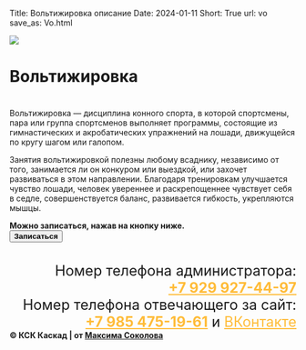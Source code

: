 Title: Вольтижировка описание
Date: 2024-01-11
Short: True
url: vo
save_as: Vo.html

<div class="emblem_mini">
          <a href="/"><img src="/theme/images/emblemob.png"></a>

<div class='albob2'>
     <h1 class='alb2'>Вольтижировка<h1>
</div>
<div class="description">
     <p>Вольтижировка — дисциплина конного спорта, в которой спортсмены, пара или группа спортсменов выполняет программы, состоящие из гимнастических и акробатических упражнений на лошади, движущейся по кругу шагом или галопом.</p>
     <p>Занятия вольтижировкой полезны любому всаднику, независимо от того, занимается ли он конкуром или выездкой, или захочет развиваться в этом направлении. Благодаря тренировкам улучшается чувство лошади, человек увереннее и раскрепощеннее чувствует себя в седле, совершенствуется баланс, развивается гибкость, укрепляются мышцы.</p>
</div>
<div class="op"><b>Можно записаться, нажав на кнопку ниже.</b></div>
<div class="buttons_gl">
     <button class="button_gl2" href="/training"><b>Записаться</b></button>
</div>
<div class="content">
     <a class='gl' href="/theme/images/Vol.jpg" style='background-image: url("/theme/images/Vol.jpg")'><p></p></a>
     <a class='gl' href="/theme/images/Volll.jpg" style='background-image: url("/theme/images/Volll.jpg")'><p></p></a>
     <a class='gl' href="/theme/images/Vol4.jpg" style='background-image: url("/theme/images/Vol4.jpg")'><p></p></a>
     <a class='gl' href="/theme/images/Vol5.jpg" style='background-image: url("/theme/images/Vol5.jpg")'><p></p></a>
</div>

<div class="footer2" style='margin-top: 35px;'>
     <div class='titlef' style='text-align: right; font-size: 25px;'>Номер телефона администратора: <br><a href="tel:+79299274497" style='color: #FFBC39;'><b>+7 929 927-44-97</b></a></div>
     <div class='titlef' style='text-align: right; font-size: 25px;'>Номер телефона отвечающего за сайт: <br><a href="tel:+79854751961" style='color: #FFBC39;'><b>+7 985 475-19-61</b></a> и <a href="https://vk.com/maxim_lyubertsy" style='color: #FFBC39;'>ВКонтакте</a></div>
     <div class="contein3"><b>© КСК Каскад | от <a href='https://vk.com/maxim_lyubertsy'>Максима Соколова</a></b></div>
</div>